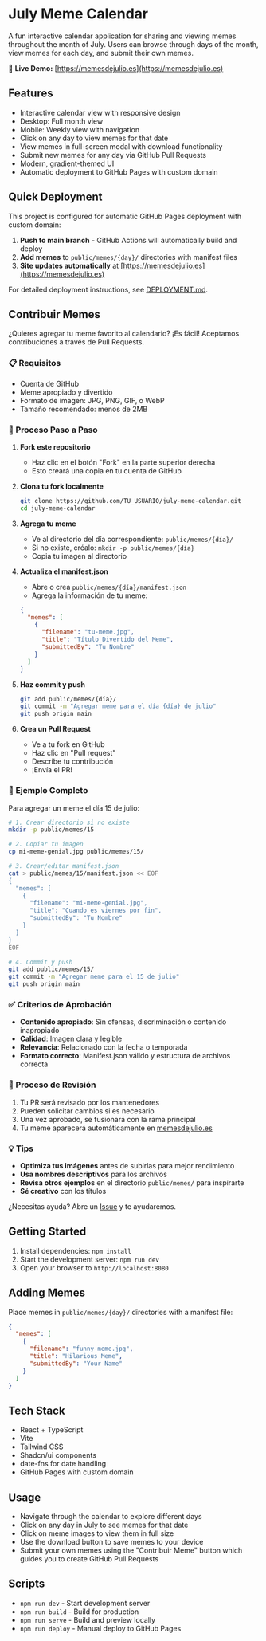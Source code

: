 # July Meme Calendar

A fun interactive calendar application for sharing and viewing memes throughout the month of July. Users can browse through days of the month, view memes for each day, and submit their own memes.

🚀 **Live Demo:** [https://memesdejulio.es](https://memesdejulio.es)

## Features

- Interactive calendar view with responsive design
- Desktop: Full month view
- Mobile: Weekly view with navigation
- Click on any day to view memes for that date
- View memes in full-screen modal with download functionality
- Submit new memes for any day via GitHub Pull Requests
- Modern, gradient-themed UI
- Automatic deployment to GitHub Pages with custom domain

## Quick Deployment

This project is configured for automatic GitHub Pages deployment with custom domain:

1. **Push to main branch** - GitHub Actions will automatically build and deploy
2. **Add memes** to `public/memes/{day}/` directories with manifest files
3. **Site updates automatically** at [https://memesdejulio.es](https://memesdejulio.es)

For detailed deployment instructions, see [DEPLOYMENT.md](DEPLOYMENT.md).

## Contribuir Memes

¿Quieres agregar tu meme favorito al calendario? ¡Es fácil! Aceptamos contribuciones a través de Pull Requests.

### 📋 Requisitos

- Cuenta de GitHub
- Meme apropiado y divertido
- Formato de imagen: JPG, PNG, GIF, o WebP
- Tamaño recomendado: menos de 2MB

### 🔄 Proceso Paso a Paso

1. **Fork este repositorio**
   - Haz clic en el botón "Fork" en la parte superior derecha
   - Esto creará una copia en tu cuenta de GitHub

2. **Clona tu fork localmente**
   ```bash
   git clone https://github.com/TU_USUARIO/july-meme-calendar.git
   cd july-meme-calendar
   ```

3. **Agrega tu meme**
   - Ve al directorio del día correspondiente: `public/memes/{día}/`
   - Si no existe, créalo: `mkdir -p public/memes/{día}`
   - Copia tu imagen al directorio

4. **Actualiza el manifest.json**
   - Abre o crea `public/memes/{día}/manifest.json`
   - Agrega la información de tu meme:
   ```json
   {
     "memes": [
       {
         "filename": "tu-meme.jpg",
         "title": "Título Divertido del Meme",
         "submittedBy": "Tu Nombre"
       }
     ]
   }
   ```

5. **Haz commit y push**
   ```bash
   git add public/memes/{día}/
   git commit -m "Agregar meme para el día {día} de julio"
   git push origin main
   ```

6. **Crea un Pull Request**
   - Ve a tu fork en GitHub
   - Haz clic en "Pull request"
   - Describe tu contribución
   - ¡Envía el PR!

### 📝 Ejemplo Completo

Para agregar un meme el día 15 de julio:

```bash
# 1. Crear directorio si no existe
mkdir -p public/memes/15

# 2. Copiar tu imagen
cp mi-meme-genial.jpg public/memes/15/

# 3. Crear/editar manifest.json
cat > public/memes/15/manifest.json << EOF
{
  "memes": [
    {
      "filename": "mi-meme-genial.jpg",
      "title": "Cuando es viernes por fin",
      "submittedBy": "Tu Nombre"
    }
  ]
}
EOF

# 4. Commit y push
git add public/memes/15/
git commit -m "Agregar meme para el 15 de julio"
git push origin main
```

### ✅ Criterios de Aprobación

- **Contenido apropiado**: Sin ofensas, discriminación o contenido inapropiado
- **Calidad**: Imagen clara y legible
- **Relevancia**: Relacionado con la fecha o temporada
- **Formato correcto**: Manifest.json válido y estructura de archivos correcta

### 🚀 Proceso de Revisión

1. Tu PR será revisado por los mantenedores
2. Pueden solicitar cambios si es necesario
3. Una vez aprobado, se fusionará con la rama principal
4. Tu meme aparecerá automáticamente en [memesdejulio.es](https://memesdejulio.es)

### 💡 Tips

- **Optimiza tus imágenes** antes de subirlas para mejor rendimiento
- **Usa nombres descriptivos** para los archivos
- **Revisa otros ejemplos** en el directorio `public/memes/` para inspirarte
- **Sé creativo** con los títulos

¿Necesitas ayuda? Abre un [Issue](https://github.com/urielsalis/july-meme-calendar/issues) y te ayudaremos.

## Getting Started

1. Install dependencies: `npm install`
2. Start the development server: `npm run dev`
3. Open your browser to `http://localhost:8080`

## Adding Memes

Place memes in `public/memes/{day}/` directories with a manifest file:

```json
{
  "memes": [
    {
      "filename": "funny-meme.jpg",
      "title": "Hilarious Meme",
      "submittedBy": "Your Name"
    }
  ]
}
```

## Tech Stack

- React + TypeScript
- Vite
- Tailwind CSS
- Shadcn/ui components
- date-fns for date handling
- GitHub Pages with custom domain

## Usage

- Navigate through the calendar to explore different days
- Click on any day in July to see memes for that date
- Click on meme images to view them in full size
- Use the download button to save memes to your device
- Submit your own memes using the "Contribuir Meme" button which guides you to create GitHub Pull Requests

## Scripts

- `npm run dev` - Start development server
- `npm run build` - Build for production
- `npm run serve` - Build and preview locally
- `npm run deploy` - Manual deploy to GitHub Pages
